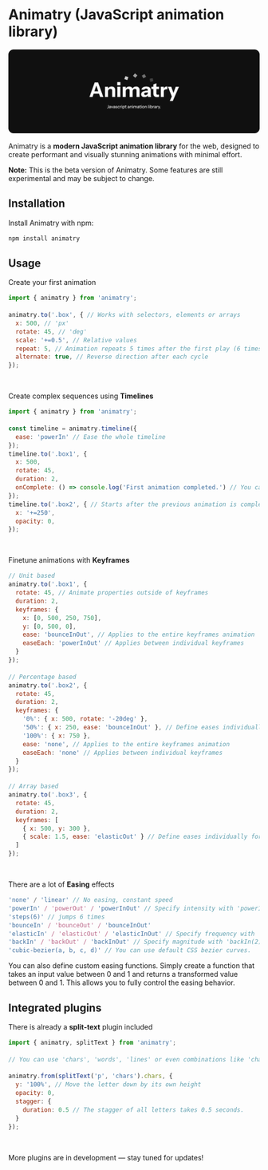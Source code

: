 # Animatry (JavaScript animation library)

![Animatry Logo](banner.svg)

Animatry is a **modern JavaScript animation library** for the web, designed to create performant and visually stunning animations with minimal effort.

**Note:** This is the beta version of Animatry. Some features are still experimental and may be subject to change.

## Installation

Install Animatry with npm:

```bash
npm install animatry
```

## Usage

Create your first animation
```javascript
import { animatry } from 'animatry';

animatry.to('.box', { // Works with selectors, elements or arrays
  x: 500, // 'px'
  rotate: 45, // 'deg'
  scale: '+=0.5', // Relative values
  repeat: 5, // Animation repeats 5 times after the first play (6 times total)
  alternate: true, // Reverse direction after each cycle
});
```

<br>

Create complex sequences using **Timelines**
```javascript
import { animatry } from 'animatry';

const timeline = animatry.timeline({
  ease: 'powerIn' // Ease the whole timeline
});
timeline.to('.box1', {
  x: 500,
  rotate: 45,
  duration: 2,
  onComplete: () => console.log('First animation completed.') // You can add callbacks
});
timeline.to('.box2', { // Starts after the previous animation is completed
  x: '+=250',
  opacity: 0,
});
```

<br>

Finetune animations with  **Keyframes**
```javascript
// Unit based
animatry.to('.box1', {
  rotate: 45, // Animate properties outside of keyframes
  duration: 2,
  keyframes: {
    x: [0, 500, 250, 750],
    y: [0, 500, 0],
    ease: 'bounceInOut', // Applies to the entire keyframes animation
    easeEach: 'powerInOut' // Applies between individual keyframes
  }
});

// Percentage based
animatry.to('.box2', {
  rotate: 45,
  duration: 2,
  keyframes: {
    '0%': { x: 500, rotate: '-20deg' },
    '50%': { x: 250, ease: 'bounceInOut' }, // Define eases individually for every keyframe
    '100%': { x: 750 },
    ease: 'none', // Applies to the entire keyframes animation
    easeEach: 'none' // Applies between individual keyframes
  }
});

// Array based
animatry.to('.box3', {
  rotate: 45,
  duration: 2,
  keyframes: [
    { x: 500, y: 300 },
    { scale: 1.5, ease: 'elasticOut' } // Define eases individually for every keyframe
  ]
});
```

<br>

There are a lot of **Easing** effects

```javascript
'none' / 'linear' // No easing, constant speed
'powerIn' / 'powerOut' / 'powerInOut' // Specify intensity with 'powerIn(3)'
'steps(6)' // jumps 6 times
'bounceIn' / 'bounceOut' / 'bounceInOut'
'elasticIn' / 'elasticOut' / 'elasticInOut' // Specify frequency with 'elasticIn(3)'
'backIn' / 'backOut' / 'backInOut' // Specify magnitude with 'backIn(2)'
'cubic-bezier(a, b, c, d)' // You can use default CSS bezier curves.
```
You can also define custom easing functions. Simply create a function that takes an input value between 0 and 1 and returns a transformed value between 0 and 1. This allows you to fully control the easing behavior.

## Integrated plugins

There is already a **split-text** plugin included
```javascript
import { animatry, splitText } from 'animatry';

// You can use 'chars', 'words', 'lines' or even combinations like 'chars words'.

animatry.from(splitText('p', 'chars').chars, {
  y: '100%', // Move the letter down by its own height
  opacity: 0,
  stagger: {
    duration: 0.5 // The stagger of all letters takes 0.5 seconds.
  }
});
```

<br>

More plugins are in development — stay tuned for updates!